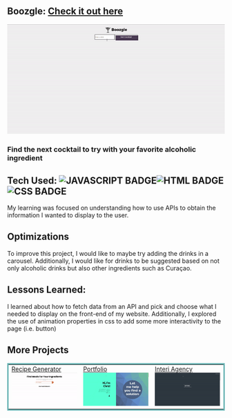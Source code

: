 ## Boozgle: <a href="https://boozgle.netlify.app" target="_blank">Check it out here</a>

<a href="https://boozgle.netlify.app" target="_blank"><img src="img/boozgle.gif" /></a>

### Find the next cocktail to try with your favorite alcoholic ingredient

## Tech Used: ![JAVASCRIPT BADGE](https://img.shields.io/static/v1?label=|&message=JAVASCRIPT&color=3c7f5d&style=plastic&logo=javascript)![HTML BADGE](https://img.shields.io/static/v1?label=|&message=HTML&color=285f65&style=plastic&logo=html5)![CSS BADGE](https://img.shields.io/static/v1?label=|&message=CSS&color=3c7f5d&style=plastic&logo=css3)

My learning was focused on understanding how to use APIs to obtain the information I wanted to display to the user. 

## Optimizations

To improve this project, I would like to maybe try adding the drinks in a carousel. Additionally, I would like for drinks to be suggested based on not only alcoholic drinks but also other ingredients such as Curaçao.

## Lessons Learned:

I learned about how to fetch data from an API and pick and choose what I needed to display on the front-end of my website. Additionally, I explored the use of animation properties in css to add some more interactivity to the page (i.e. button)



## More Projects



<table bordercolor="#66b2b2">
  
  <tr>
    <td width="33.3%"  style="align:center;" valign="top">
<a target="_blank" href="https://github.com/christurc29/Recipe-Generator">Recipe Generator</a>
        <br />
      <a target="_blank" href="https://github.com/christurc29/Recipe-Generator">
            <img src="img/recipe.gif" width="100%"  alt="Recipe Generator"/>
        </a>
    </td>
    <td width="33.3%" valign="top">
<a target="_blank" href="https://github.com/christurc29/Portfolio"> Portfolio</a>
      <br />
        <a target="_blank" href="https://github.com/christurc29/Portfolio">
          <img src="img/portfolio.gif" width="100%" alt="Portfolio"/>
        </a>
    </td>
    <td width="33.3%" valign="top">
<a target="_blank" href="https://interi-design.netlify.app/">Interi Agency</a>
        <br />
        <a target="_blank" href="https://interi-design.netlify.app/">
          <img src="img/interi.gif" width="100%" alt="Interi"/>
        </a>
    </td>
  </tr>
</table>
